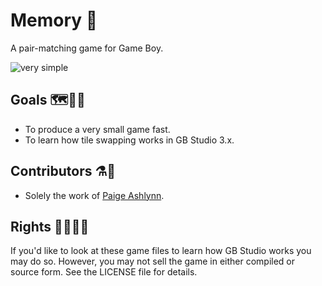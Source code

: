 # Memory 🎴

A pair-matching game for Game Boy.

![very simple](https://img.shields.io/badge/very-gay-ac276c?style=plastic)


## Goals 🗺🏯✨

- To produce a very small game fast.
- To learn how tile swapping works in GB Studio 3.x.

## Contributors ⚗️🍧

- Solely the work of [Paige Ashlynn](https://github.com/mxashlynn/).

## Rights 🏳️‍🌈🏳️‍⚧️

If you'd like to look at these game files to learn how GB Studio works you may do so.
However, you may not sell the game in either compiled or source form.
See the LICENSE file for details.
